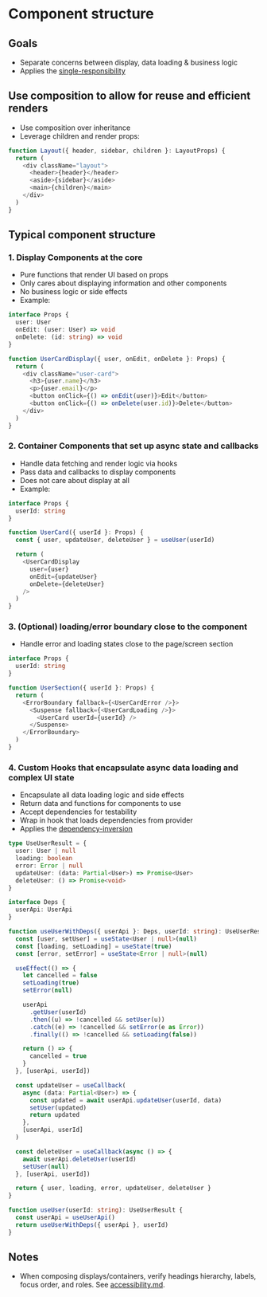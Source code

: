 # Component structure

## Goals

* Separate concerns between display, data loading & business logic
* Applies the [single-responsibility](../clean-code/single-responsibility.md)

## Use composition to allow for reuse and efficient renders

* Use composition over inheritance
* Leverage children and render props:

```typescript
function Layout({ header, sidebar, children }: LayoutProps) {
  return (
    <div className="layout">
      <header>{header}</header>
      <aside>{sidebar}</aside>
      <main>{children}</main>
    </div>
  )
}
```

## Typical component structure

### 1. Display Components at the core

* Pure functions that render UI based on props
* Only cares about displaying information and other components
* No business logic or side effects
* Example:

```typescript
interface Props {
  user: User
  onEdit: (user: User) => void
  onDelete: (id: string) => void
}

function UserCardDisplay({ user, onEdit, onDelete }: Props) {
  return (
    <div className="user-card">
      <h3>{user.name}</h3>
      <p>{user.email}</p>
      <button onClick={() => onEdit(user)}>Edit</button>
      <button onClick={() => onDelete(user.id)}>Delete</button>
    </div>
  )
}
```

### 2. Container Components that set up async state and callbacks

* Handle data fetching and render logic via hooks
* Pass data and callbacks to display components
* Does not care about display at all
* Example:

```typescript
interface Props {
  userId: string
}

function UserCard({ userId }: Props) {
  const { user, updateUser, deleteUser } = useUser(userId)

  return (
    <UserCardDisplay
      user={user}
      onEdit={updateUser}
      onDelete={deleteUser}
    />
  )
}
```

### 3. (Optional) loading/error boundary close to the component

* Handle error and loading states close to the page/screen section

```typescript
interface Props {
  userId: string
}

function UserSection({ userId }: Props) {
  return (
    <ErrorBoundary fallback={<UserCardError />}>
      <Suspense fallback={<UserCardLoading />}>
        <UserCard userId={userId} />
      </Suspense>
    </ErrorBoundary>
  )
}

```

### 4. Custom Hooks that encapsulate async data loading and complex UI state

* Encapsulate all data loading logic and side effects
* Return data and functions for components to use
* Accept dependencies for testability
* Wrap in hook that loads dependencies from provider
* Applies the [dependency-inversion](../clean-code/dependency-inversion.md)

```typescript
type UseUserResult = {
  user: User | null
  loading: boolean
  error: Error | null
  updateUser: (data: Partial<User>) => Promise<User>
  deleteUser: () => Promise<void>
}

interface Deps {
  userApi: UserApi
}

function useUserWithDeps({ userApi }: Deps, userId: string): UseUserResult {
  const [user, setUser] = useState<User | null>(null)
  const [loading, setLoading] = useState(true)
  const [error, setError] = useState<Error | null>(null)

  useEffect(() => {
    let cancelled = false
    setLoading(true)
    setError(null)

    userApi
      .getUser(userId)
      .then((u) => !cancelled && setUser(u))
      .catch((e) => !cancelled && setError(e as Error))
      .finally(() => !cancelled && setLoading(false))

    return () => {
      cancelled = true
    }
  }, [userApi, userId])

  const updateUser = useCallback(
    async (data: Partial<User>) => {
      const updated = await userApi.updateUser(userId, data)
      setUser(updated)
      return updated
    },
    [userApi, userId]
  )

  const deleteUser = useCallback(async () => {
    await userApi.deleteUser(userId)
    setUser(null)
  }, [userApi, userId])

  return { user, loading, error, updateUser, deleteUser }
}

function useUser(userId: string): UseUserResult {
  const userApi = useUserApi()
  return useUserWithDeps({ userApi }, userId)
}
```

## Notes

* When composing displays/containers, verify headings hierarchy,
labels, focus order, and roles. See [accessibility.md](./accessibility.md).
